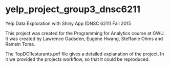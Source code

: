 # yelp_project_group3_dnsc6211
Yelp Data Exploration with Shiny App (DNSC 6211) Fall 2015


This project was created for the Programming for Analytics course at GWU. It was created by Lawrence Gadsden, Eugene Hwang, Steffanie Ohms and Ramsin Toma. 

The TopDCResturants.pdf file gives a detailed explanation of the project. In it we provided the projects workflow, so that it could be reproduced. 
